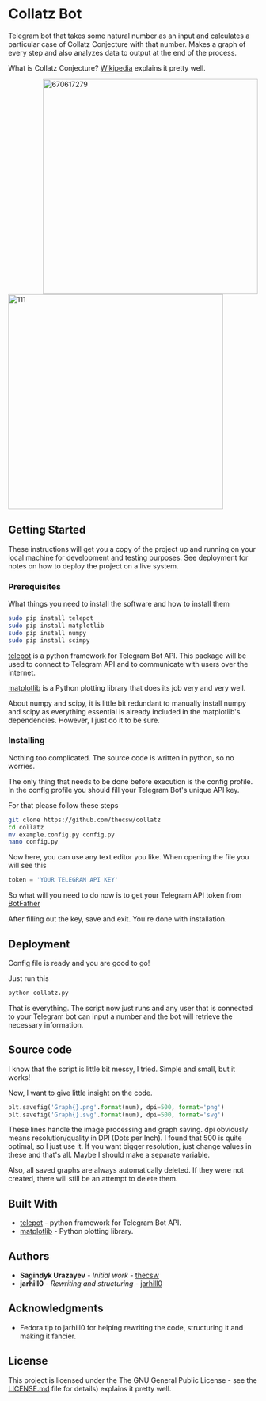 # Collatz Bot

Telegram bot that takes some natural number as an input and calculates a particular case of Collatz Conjecture with that number. Makes a graph of every step and also analyzes data to output at the end of the process.

What is Collatz Conjecture? [Wikipedia](https://en.wikipedia.org/wiki/Collatz_conjecture) explains it pretty well. 


<img src="https://imgur.com/a/X52w1" alt="670617279" align="right" width="434px">
<img src="https://imgur.com/a/BZCem" alt="111" width="434px">

## Getting Started

These instructions will get you a copy of the project up and running on your local machine for development and testing purposes. See deployment for notes on how to deploy the project on a live system.

### Prerequisites

What things you need to install the software and how to install them

```bash
sudo pip install telepot
sudo pip install matplotlib
sudo pip install numpy
sudo pip install scimpy
```
[telepot](https://github.com/nickoala/telepot) is a python framework for Telegram Bot API. This package will be used to connect to Telegram API and to communicate with users over the internet.

[matplotlib](https://matplotlib.org/) is a Python plotting library that does its job very and very well. 

About numpy and scipy, it is little bit redundant to manually install numpy and scipy as everything essential is already included in the matplotlib's dependencies. However, I just do it to be sure. 

### Installing

Nothing too complicated. The source code is written in python, so no worries.

The only thing that needs to be done before execution is the config profile. In the config profile you should fill your Telegram Bot's unique API key.

For that please follow these steps

```bash
git clone https://github.com/thecsw/collatz
cd collatz
mv example.config.py config.py
nano config.py
```

Now here, you can use any text editor you like. When opening the file you will see this

```python
token = 'YOUR TELEGRAM API KEY'
```

So what will you need to do now is to get your Telegram API token from [BotFather](https://telegram.me/botfather)

After filling out the key, save and exit. You're done with installation.

## Deployment

Config file is ready and you are good to go!

Just run this

```bash
python collatz.py
```

That is everything. The script now just runs and any user that is connected to your Telegram bot can input a number and the bot will retrieve the necessary information.

## Source code

I know that the script is little bit messy, I tried. Simple and small, but it works!

Now, I want to give little insight on the code. 

```python
plt.savefig('Graph{}.png'.format(num), dpi=500, format='png')
plt.savefig('Graph{}.svg'.format(num), dpi=500, format='svg')
```
These lines handle the image processing and graph saving. dpi obviously means resolution/quality in DPI (Dots per Inch). I found that 500 is quite optimal, so I just use it. If you want bigger resolution, just change values in these and that's all. Maybe I should make a separate variable.

Also, all saved graphs are always automatically deleted. If they were not created, there will still be an attempt to delete them.

## Built With

* [telepot](https://github.com/nickoala/telepot) - python framework for Telegram Bot API.
* [matplotlib](https://github.com/praw-dev/praw) - Python plotting library.

## Authors

* **Sagindyk Urazayev** - *Initial work* - [thecsw](https://github.com/thecsw)
* **jarhill0** - *Rewriting and structuring* - [jarhill0](https://github.com/jarhill0)

## Acknowledgments

* Fedora tip to jarhill0 for helping rewriting the code, structuring it and making it fancier. 

## License

This project is licensed under the The GNU General Public License - see the [LICENSE.md](https://github.com/thecsw/rjokes/blob/master/LICENSE) file for details) explains it pretty well. 
